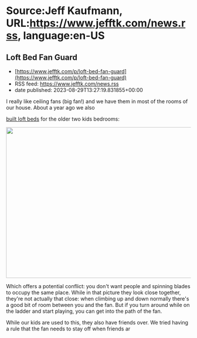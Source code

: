 # Source:Jeff Kaufmann, URL:https://www.jefftk.com/news.rss, language:en-US

## Loft Bed Fan Guard
 - [https://www.jefftk.com/p/loft-bed-fan-guard](https://www.jefftk.com/p/loft-bed-fan-guard)
 - RSS feed: https://www.jefftk.com/news.rss
 - date published: 2023-08-29T13:27:19.831855+00:00

<p><span>

I really like ceiling fans (big fan!) and we have them in most of the
rooms of our house.  About a year ago we also </span>

<a href="https://www.jefftk.com/p/building-the-loft-beds">built loft beds</a> for the older two
kids bedrooms:



<p>

<a href="https://www.jefftk.com/p/building-the-loft-beds"><img class="mobile-fullwidth" height="412" src="https://www.jefftk.com/lily-loft-bed-finished.jpg" width="550" /><div class="image-vertical-spacer"></div></a>

</p>

<p>

Which offers a potential conflict: you don't want people and spinning
blades to occupy the same place.  While in that picture they look
close together, they're not actually that close: when climbing up and
down normally there's a good bit of room between you and the fan. But
if you turn around while on the ladder and start playing, you can get
into the path of the fan.

</p>

<p>

While our kids are used to this, they also have friends over.  We
tried having a rule that the fan needs to stay off when friends ar


